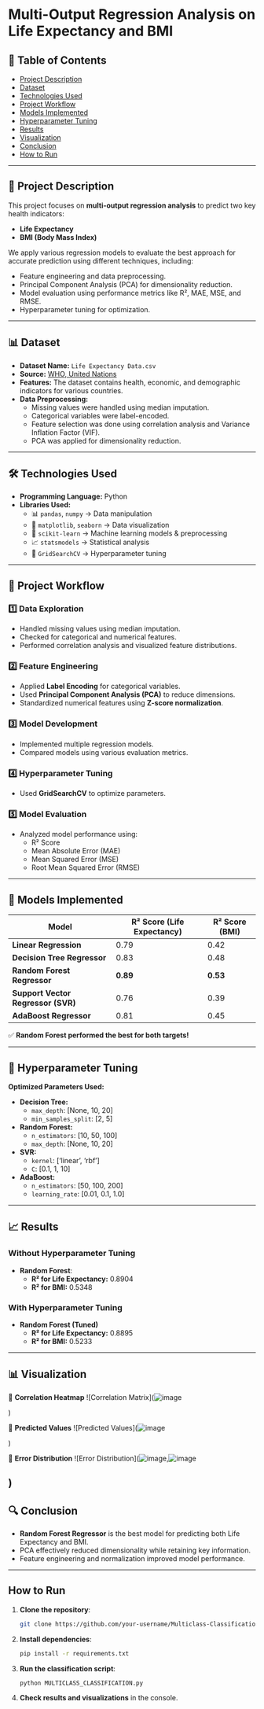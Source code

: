 # Multi-Output Regression Analysis on Life Expectancy and BMI

## 📌 Table of Contents
- [Project Description](#project-description)
- [Dataset](#dataset)
- [Technologies Used](#technologies-used)
- [Project Workflow](#project-workflow)
- [Models Implemented](#models-implemented)
- [Hyperparameter Tuning](#hyperparameter-tuning)
- [Results](#results)
- [Visualization](#visualization)
- [Conclusion](#conclusion)
- [How to Run](#how-to-run)

---

## 📖 Project Description
This project focuses on **multi-output regression analysis** to predict two key health indicators:
- **Life Expectancy**
- **BMI (Body Mass Index)**

We apply various regression models to evaluate the best approach for accurate prediction using different techniques, including:
- Feature engineering and data preprocessing.
- Principal Component Analysis (PCA) for dimensionality reduction.
- Model evaluation using performance metrics like R², MAE, MSE, and RMSE.
- Hyperparameter tuning for optimization.

---

## 📊 Dataset
- **Dataset Name:** `Life Expectancy Data.csv`
- **Source:** [WHO, United Nations](https://www.kaggle.com/kumarajarshi/life-expectancy-who)
- **Features:** The dataset contains health, economic, and demographic indicators for various countries.
- **Data Preprocessing:**
  - Missing values were handled using median imputation.
  - Categorical variables were label-encoded.
  - Feature selection was done using correlation analysis and Variance Inflation Factor (VIF).
  - PCA was applied for dimensionality reduction.

---

## 🛠 Technologies Used
- **Programming Language:** Python
- **Libraries Used:**
  - 📊 `pandas`, `numpy` → Data manipulation
  - 🎨 `matplotlib`, `seaborn` → Data visualization
  - 🤖 `scikit-learn` → Machine learning models & preprocessing
  - 📈 `statsmodels` → Statistical analysis
  - 🔧 `GridSearchCV` → Hyperparameter tuning

---

## 🔄 Project Workflow
### **1️⃣ Data Exploration**
- Handled missing values using median imputation.
- Checked for categorical and numerical features.
- Performed correlation analysis and visualized feature distributions.

### **2️⃣ Feature Engineering**
- Applied **Label Encoding** for categorical variables.
- Used **Principal Component Analysis (PCA)** to reduce dimensions.
- Standardized numerical features using **Z-score normalization**.

### **3️⃣ Model Development**
- Implemented multiple regression models.
- Compared models using various evaluation metrics.

### **4️⃣ Hyperparameter Tuning**
- Used **GridSearchCV** to optimize parameters.

### **5️⃣ Model Evaluation**
- Analyzed model performance using:
  - R² Score
  - Mean Absolute Error (MAE)
  - Mean Squared Error (MSE)
  - Root Mean Squared Error (RMSE)

---

## 🤖 Models Implemented
| Model | R² Score (Life Expectancy) | R² Score (BMI) |
|--------|--------------------------|---------------|
| **Linear Regression** | 0.79 | 0.42 |
| **Decision Tree Regressor** | 0.83 | 0.48 |
| **Random Forest Regressor** | **0.89** | **0.53** |
| **Support Vector Regressor (SVR)** | 0.76 | 0.39 |
| **AdaBoost Regressor** | 0.81 | 0.45 |

✅ **Random Forest performed the best for both targets!**

---

## 🎯 Hyperparameter Tuning
**Optimized Parameters Used:**
- **Decision Tree:**
  - `max_depth`: [None, 10, 20]
  - `min_samples_split`: [2, 5]
- **Random Forest:**
  - `n_estimators`: [10, 50, 100]
  - `max_depth`: [None, 10, 20]
- **SVR:**
  - `kernel`: [‘linear’, ‘rbf’]
  - `C`: [0.1, 1, 10]
- **AdaBoost:**
  - `n_estimators`: [50, 100, 200]
  - `learning_rate`: [0.01, 0.1, 1.0]

---

## 📈 Results
### **Without Hyperparameter Tuning**
- **Random Forest**:
  - **R² for Life Expectancy:** 0.8904
  - **R² for BMI:** 0.5348

### **With Hyperparameter Tuning**
- **Random Forest (Tuned)**
  - **R² for Life Expectancy:** 0.8895
  - **R² for BMI:** 0.5233

---

## 📊 Visualization
📌 **Correlation Heatmap**
![Correlation Matrix](![image](https://github.com/user-attachments/assets/1880c45d-02ef-4749-a206-ee8af7a0fe49)

)

📌 **Predicted Values**
![Predicted Values](![image](https://github.com/user-attachments/assets/60e2fa4d-ce22-44ce-8662-a4d349f0372b)

) 

📌 **Error Distribution**
![Error Distribution](![image](https://github.com/user-attachments/assets/09341200-67e2-4aad-b61b-57ab6b78f22f),![image](https://github.com/user-attachments/assets/abab4ab5-dc10-494a-80e2-531cb32d64df)

) 
---

## 🔍 Conclusion
- **Random Forest Regressor** is the best model for predicting both Life Expectancy and BMI.
- PCA effectively reduced dimensionality while retaining key information.
- Feature engineering and normalization improved model performance.

---

## How to Run
1. **Clone the repository**:
   ```bash
   git clone https://github.com/your-username/Multiclass-Classification-Project.git
   ```
2. **Install dependencies**:
   ```bash
   pip install -r requirements.txt
   ```
3. **Run the classification script**:
   ```bash
   python MULTICLASS_CLASSIFICATION.py
   ```
4. **Check results and visualizations** in the console.

